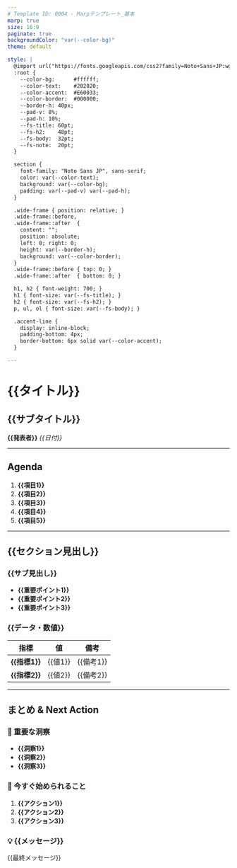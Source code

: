 ```yaml
---
# Template ID: 0004 - Marpテンプレート_基本
marp: true
size: 16:9
paginate: true
backgroundColor: "var(--color-bg)"
theme: default

style: |
  @import url("https://fonts.googleapis.com/css2?family=Noto+Sans+JP:wght@400;700&display=swap");
  :root {
    --color-bg:      #ffffff;
    --color-text:    #202020;
    --color-accent:  #E60033;
    --color-border:  #000000;
    --border-h: 40px;
    --pad-v: 8%;
    --pad-h: 10%;
    --fs-title: 60pt;
    --fs-h2:    48pt;
    --fs-body:  32pt;
    --fs-note:  20pt;
  }

  section {
    font-family: "Noto Sans JP", sans-serif;
    color: var(--color-text);
    background: var(--color-bg);
    padding: var(--pad-v) var(--pad-h);
  }

  .wide-frame { position: relative; }
  .wide-frame::before,
  .wide-frame::after  {
    content: "";
    position: absolute;
    left: 0; right: 0;
    height: var(--border-h);
    background: var(--color-border);
  }
  .wide-frame::before { top: 0; }
  .wide-frame::after  { bottom: 0; }

  h1, h2 { font-weight: 700; }
  h1 { font-size: var(--fs-title); }
  h2 { font-size: var(--fs-h2); }
  p, ul, ol { font-size: var(--fs-body); }

  .accent-line {
    display: inline-block;
    padding-bottom: 4px;
    border-bottom: 6px solid var(--color-accent);
  }

---
```


<!-- _class: lead wide-frame -->

# <span class="accent-line">{{タイトル}}</span>
## {{サブタイトル}}

**{{発表者}}**
*{{日付}}*

---

<!-- _class: wide-frame -->

## <span class="accent-line">Agenda</span>

1. **{{項目1}}**
2. **{{項目2}}**
3. **{{項目3}}**
4. **{{項目4}}**
5. **{{項目5}}**

---

<!-- _class: wide-frame -->

## <span class="accent-line">{{セクション見出し}}</span>

### {{サブ見出し}}
- **{{重要ポイント1}}**
- **{{重要ポイント2}}**
- **{{重要ポイント3}}**

### {{データ・数値}}
| 指標 | 値 | 備考 |
|------|-----|------|
| **{{指標1}}** | {{値1}} | {{備考1}} |
| **{{指標2}}** | {{値2}} | {{備考2}} |

---

<!-- _class: wide-frame -->

## <span class="accent-line">まとめ & Next Action</span>

### 🎯 重要な洞察
- **{{洞察1}}**
- **{{洞察2}}**
- **{{洞察3}}**

### 🚀 今すぐ始められること
1. **{{アクション1}}**
2. **{{アクション2}}**
3. **{{アクション3}}**

### 💡 {{メッセージ}}
{{最終メッセージ}} 